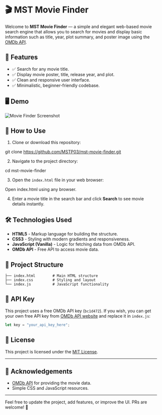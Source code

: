 # 🎬 MST Movie Finder

Welcome to **MST Movie Finder** — a simple and elegant web-based movie search engine that allows you to search for movies and display basic information such as title, year, plot summary, and poster image using the [OMDb API](https://www.omdbapi.com/).

## 📌 Features

* ✅ Search for any movie title.
* ✅ Display movie poster, title, release year, and plot.
* ✅ Clean and responsive user interface.
* ✅ Minimalistic, beginner-friendly codebase.

## 🖥️ Demo

![Movie Finder Screenshot](<img width="839" height="452" alt="MST Movie Finder DEMO" src="https://github.com/user-attachments/assets/139f9bab-37a6-43fd-b62f-5966b6da43b6" />
)

## 🚀 How to Use

1. Clone or download this repository:

  
git clone https://github.com/MSTP03/mst-movie-finder.git


2. Navigate to the project directory:

cd mst-movie-finder


3. Open the `index.html` file in your web browser:


Open index.html using any browser.


4. Enter a movie title in the search bar and click **Search** to see movie details instantly.

## 🛠️ Technologies Used

* **HTML5** - Markup language for building the structure.
* **CSS3** - Styling with modern gradients and responsiveness.
* **JavaScript (Vanilla)** - Logic for fetching data from OMDb API.
* **OMDb API** - Free API to access movie data.

## 📁 Project Structure

```
├── index.html        # Main HTML structure
├── index.css         # Styling and layout
└── index.js          # JavaScript functionality
```

## 🔑 API Key

This project uses a free OMDb API key (`bc1d472`).
If you wish, you can get your own free API key from [OMDb API website](https://www.omdbapi.com/apikey.aspx) and replace it in `index.js`:

```js
let key = "your_api_key_here";
```

## 📜 License

This project is licensed under the [MIT License](LICENSE).

---

## 🙏 Acknowledgements

* [OMDb API](https://www.omdbapi.com/) for providing the movie data.
* Simple CSS and JavaScript resources.

---

Feel free to update the project, add features, or improve the UI. PRs are welcome! 🎉

